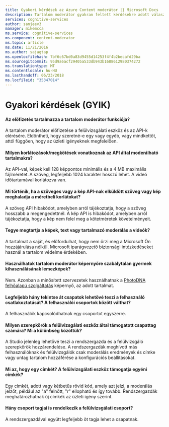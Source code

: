 ```yaml
---
title: Gyakori kérdések az Azure Content moderátor |} Microsoft Docs
description: Tartalom moderátor gyakran feltett kérdésekre adott válaszok.
services: cognitive-services
author: sanjeev3
manager: mikemcca
ms.service: cognitive-services
ms.component: content-moderator
ms.topic: article
ms.date: 11/21/2016
ms.author: sajagtap
ms.openlocfilehash: 7bf6c67bd0a83d9455d14253f4f4b2becafd29ba
ms.sourcegitcommit: 95d9a6acf29405a533db943b1688612980374272
ms.translationtype: MT
ms.contentlocale: hu-HU
ms.lasthandoff: 06/23/2018
ms.locfileid: "35347014"
---
```

# <a name="frequently-asked-questions-faq"></a>Gyakori kérdések (GYIK)

#### <a name="what-does-my-content-moderator-subscription-include"></a>Az előfizetés tartalmazza a tartalom moderátor funkciója?
A tartalom moderátor előfizetése a felülvizsgálati eszköz és az API-k elérésére. Eldöntheti, hogy szeretné-e egy vagy egyéb, vagy mindkettőt, attól függően, hogy az üzleti igényeknek megfelelően.

#### <a name="what-are-the-limitsrestrictions-of-the-content-that-can-be-moderated-by-using-the-api"></a>Milyen korlátozások/megkötések vonatkoznak az API által moderálható tartalmakra?
Az API-val, képek kell 128 képpontos minimális és a 4 MB maximális fájlméretet. A szöveg, legfeljebb 1024 karakter hosszú lehet. A videó időtartamával korlátozva van.

#### <a name="what-happens-if-the-content-passed-to-the-text-api-or-the-image-api-exceeds-the-size-limits"></a>Mi történik, ha a szöveges vagy a kép API-nak elküldött szöveg vagy kép meghaladja a méretbeli korlátokat?
A szöveg API hibakódot, amelyben arról tájékoztatja, hogy a szöveg hosszabb a megengedettnél. A kép API is hibakódot, amelyben arról tájékoztatja, hogy a kép nem felel meg a kötetméretek követelményeit.

#### <a name="do-you-keep-the-images-text-or-videos-that-are-submitted-for-moderation"></a>Tegye megtartja a képek, text vagy tartalmazó moderálás a videók?
A tartalmat a saját, és előfordulhat, hogy nem őrzi meg a Microsoft Ön hozzájárulása nélkül. Microsoft iparágvezető biztonsági intézkedéseket használ a tartalom védelme érdekében.

#### <a name="can-i-use-content-moderator-to-screen-for-illegal-child-exploitation-images"></a>Használhatok tartalom moderátor képernyőre szabálytalan gyermek kihasználásának lemezképek?
Nem. Azonban a minősített szervezetek használhatnak a [PhotoDNA felhőalapú szolgáltatás](https://www.microsoft.com/photodna "Microsoft PhotoDNA Felhőszolgáltatás") képernyő, az adott tartalmat.

#### <a name="up-to-how-many-review-teams-can-a-user-join-can-the-user-switch-between-teams"></a>Legfeljebb hány tekintse át csapatok lehetővé teszi a felhasználó csatlakoztatását? A felhasználói csoportok között válthat?
A felhasználók kapcsolódhatnak egy csoportot egyszerre.

#### <a name="what-kind-of-team-member-roles-are-supported-by-the-review-tool-how-are-they-different"></a>Milyen szerepkörök a felülvizsgálati eszköz által támogatott csapattag számára? Mi a különbség közöttük?
A Studio jelenleg lehetővé teszi a rendszergazda és a felülvizsgáló szerepkörök hozzárendelése. A rendszergazdák meghívott más felhasználóknak és felülvizsgálók csak moderálás eredmények és címke vagy untag tartalom hozzáférése a konfigurációs beállításokat.

#### <a name="what-is-a-tag-does-the-review-tool-support-custom-tags"></a>Mi az, hogy egy címkét? A felülvizsgálati eszköz támogatja egyéni címkék?
Egy címkét, adott vagy kétbetűs rövid kód, amely azt jelzi, a moderálás jelzőt, például az "a" felnőtt, "r" ellopható és így tovább. Rendszergazdák meghatározhatnak új címkék az üzleti igény szerint.

#### <a name="how-many-team-members-can-i-have-in-my-review-team"></a>Hány csoport tagjai is rendelkezik a felülvizsgálati csoport?
A rendszergazdával együtt legfeljebb öt tagja lehet a csapatnak.
